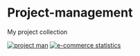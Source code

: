 # Project-management

My project collection

[![project man](https://github.com/hvantran/project-management/blob/main/.github/workflows/workflow.yaml/badge.svg)](https://github.com/hvantran/project-management/blob/main/.github/workflows/workflow.yaml)
[![e-commerce statistics](https://github.com/hvantran/project-management/blob/main/.github/workflows/e-commerce-ci.yaml/badge.svg)](https://github.com/hvantran/project-management/blob/main/.github/workflows/e-commerce-ci.yaml)
